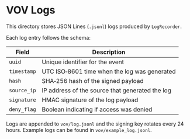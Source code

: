 # VOV Logs

This directory stores JSON Lines (``.jsonl``) logs produced by `LogRecorder`.

Each log entry follows the schema:

| Field | Description |
|-------|-------------|
| `uuid` | Unique identifier for the event |
| `timestamp` | UTC ISO‑8601 time when the log was generated |
| `hash` | SHA‑256 hash of the signed payload |
| `source_ip` | IP address of the source that generated the log |
| `signature` | HMAC signature of the log payload |
| `deny_flag` | Boolean indicating if access was denied |

Logs are appended to ``vov/log.jsonl`` and the signing key rotates every 24
hours. Example logs can be found in ``vov/example_log.jsonl``.
